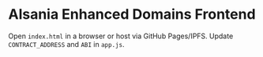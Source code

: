 # Alsania Enhanced Domains Frontend

Open `index.html` in a browser or host via GitHub Pages/IPFS.
Update `CONTRACT_ADDRESS` and `ABI` in `app.js`.